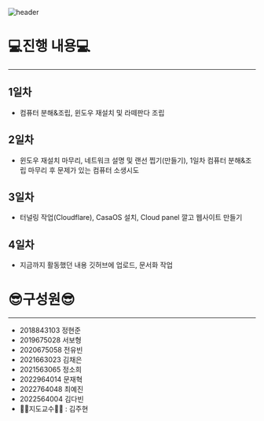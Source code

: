 ![header](https://capsule-render.vercel.app/api?type=Venom&color=0:FF66B2,100:8A2BE2=&fontColor=d6ace6&animation=twinkling&height=300&section=header&text=team%20project&fontSize=90&stroke=ffffff)

# 💻진행 내용💻
----
## 1일차
* 컴퓨터 분해&조립, 윈도우 재설치 및 라떼판다 조립
## 2일차
* 윈도우 재설치 마무리, 네트워크 설명 및 랜선 찝기(만들기), 1일차 컴퓨터 분해&조립 마무리 후 문제가 있는 컴퓨터 소생시도
## 3일차
* 터널링 작업(Cloudflare), CasaOS 설치, Cloud panel 깔고 웹사이트 만들기
## 4일차  
* 지금까지 활동했던 내용 깃허브에 업로드, 문서화 작업

# 😎구성원😎
----
* 2018843103 정현준
* 2019675028 서보형
* 2020675058 전유빈
* 2021663023 김채은
* 2021563065 정소희
* 2022964014 문재혁
* 2022764048 최예진
* 2022564004 김다빈
* 👨‍🏫지도교수👨‍🏫 : 김주현 
